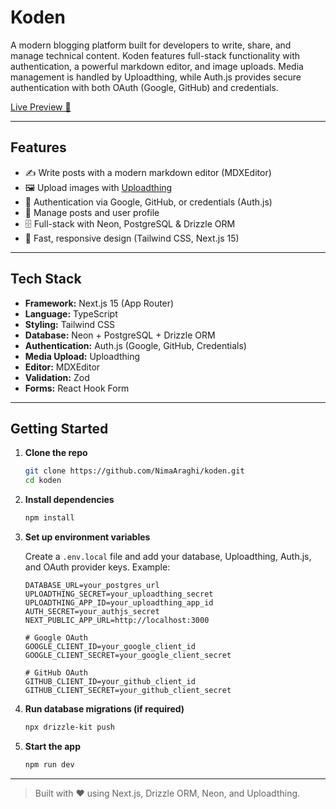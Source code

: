 # Koden

A modern blogging platform built for developers to write, share, and manage technical content. Koden features full-stack functionality with authentication, a powerful markdown editor, and image uploads. Media management is handled by Uploadthing, while Auth.js provides secure authentication with both OAuth (Google, GitHub) and credentials.

[Live Preview 🚀](https://koden-two.vercel.app/)

---

## Features

- ✍️ Write posts with a modern markdown editor (MDXEditor)
- 🖼️ Upload images with [Uploadthing](https://uploadthing.com/)
- 🔐 Authentication via Google, GitHub, or credentials (Auth.js)
- 📑 Manage posts and user profile
- 🗄️ Full-stack with Neon, PostgreSQL & Drizzle ORM
- 💨 Fast, responsive design (Tailwind CSS, Next.js 15)

---

## Tech Stack

- **Framework:** Next.js 15 (App Router)
- **Language:** TypeScript
- **Styling:** Tailwind CSS
- **Database:** Neon + PostgreSQL + Drizzle ORM
- **Authentication:** Auth.js (Google, GitHub, Credentials)
- **Media Upload:** Uploadthing
- **Editor:** MDXEditor
- **Validation:** Zod
- **Forms:** React Hook Form

---

## Getting Started

1. **Clone the repo**

   ```bash
   git clone https://github.com/NimaAraghi/koden.git
   cd koden
   ```

2. **Install dependencies**

   ```bash
   npm install
   ```

3. **Set up environment variables**

   Create a `.env.local` file and add your database, Uploadthing, Auth.js, and OAuth provider keys. Example:

   ```env
   DATABASE_URL=your_postgres_url
   UPLOADTHING_SECRET=your_uploadthing_secret
   UPLOADTHING_APP_ID=your_uploadthing_app_id
   AUTH_SECRET=your_authjs_secret
   NEXT_PUBLIC_APP_URL=http://localhost:3000

   # Google OAuth
   GOOGLE_CLIENT_ID=your_google_client_id
   GOOGLE_CLIENT_SECRET=your_google_client_secret

   # GitHub OAuth
   GITHUB_CLIENT_ID=your_github_client_id
   GITHUB_CLIENT_SECRET=your_github_client_secret
   ```

4. **Run database migrations (if required)**

   ```bash
   npx drizzle-kit push
   ```

5. **Start the app**
   ```bash
   npm run dev
   ```

---

> Built with ❤️ using Next.js, Drizzle ORM, Neon, and Uploadthing.
